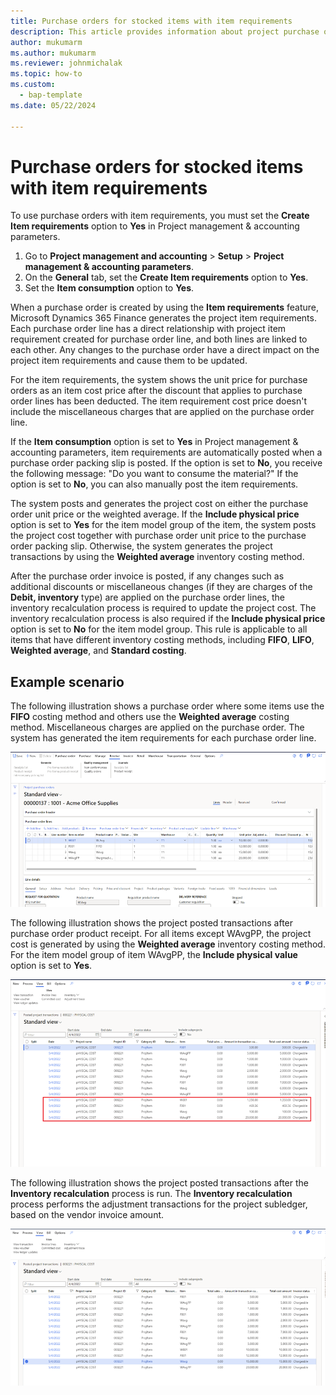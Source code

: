 ```yaml
---
title: Purchase orders for stocked items with item requirements
description: This article provides information about project purchase orders for stocked items with item requirements.
author: mukumarm
ms.author: mukumarm
ms.reviewer: johnmichalak
ms.topic: how-to
ms.custom: 
  - bap-template
ms.date: 05/22/2024

---
```


# Purchase orders for stocked items with item requirements

To use purchase orders with item requirements, you must set the **Create Item requirements** option to **Yes** in Project management & accounting parameters.

1. Go to **Project management and accounting** \> **Setup** \> **Project management & accounting parameters**.
1. On the **General** tab, set the **Create Item requirements** option to **Yes**.
1. Set the **Item consumption** option to **Yes**.

When a purchase order is created by using the **Item requirements** feature, Microsoft Dynamics 365 Finance generates the project item requirements. Each purchase order line has a direct relationship with project item requirement created for purchase order line, and both lines are linked to each other. Any changes to the purchase order have a direct impact on the project item requirements and cause them to be updated.

For the item requirements, the system shows the unit price for purchase orders as an item cost price after the discount that applies to purchase order lines has been deducted. The item requirement cost price doesn't include the miscellaneous charges that are applied on the purchase order line.

If the **Item consumption** option is set to **Yes** in Project management & accounting parameters, item requirements are automatically posted when a purchase order packing slip is posted. If the option is set to **No**, you receive the following message: "Do you want to consume the material?" If the option is set to **No**, you can also manually post the item requirements.

The system posts and generates the project cost on either the purchase order unit price or the weighted average. If the **Include physical price** option is set to **Yes** for the item model group of the item, the system posts the project cost together with purchase order unit price to the purchase order packing slip. Otherwise, the system generates the project transactions by using the **Weighted average** inventory costing method.

After the purchase order invoice is posted, if any changes such as additional discounts or miscellaneous changes (if they are charges of the **Debit, inventory** type) are applied on the purchase order lines, the inventory recalculation process is required to update the project cost. The inventory recalculation process is also required if the **Include physical price** option is set to **No** for the item model group. This rule is applicable to all items that have different inventory costing methods, including **FIFO**, **LIFO**, **Weighted average**, and **Standard costing**.

## Example scenario

The following illustration shows a purchase order where some items use the **FIFO** costing method and others use the **Weighted average** costing method. Miscellaneous charges are applied on the purchase order. The system has generated the item requirements for each purchase order line.

![Purchase order example.](media/STKWithIRPurcahseorder.png)

The following illustration shows the project posted transactions after purchase order product receipt. For all items except WAvgPP, the project cost is generated by using the **Weighted average** inventory costing method. For the item model group of item WAvgPP, the **Include physical value** option is set to **Yes**.

![Project posted transactions after product receipt.](media/STKWithIRProjectPostedtransactionafterProductReceipt.png)

The following illustration shows the project posted transactions after the **Inventory recalculation** process is run. The **Inventory recalculation** process performs the adjustment transactions for the project subledger, based on the vendor invoice amount.

![Project posted transactions after the Inventory recalculation process.](media/STKWithIRProjectPostedtransactionafterInventoryRecalc.png)
